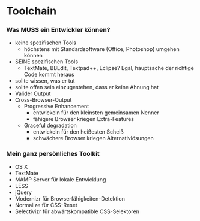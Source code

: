 # Toolchain

### Was MUSS ein Entwickler können?

* keine spezifischen Tools
	* höchstens mit Standardsoftware (Office, Photoshop) umgehen können
* SEINE spezifischen Tools
	* TextMate, BBEdit, Textpad++, Eclipse? Egal, hauptsache der richtige Code kommt heraus
* sollte wissen, was er tut
* sollte offen sein einzugestehen, dass er keine Ahnung hat
* Valider Output
* Cross-Browser-Output
	* Progressive Enhancement
		* entwickeln für den kleinsten gemeinsamen Nenner
		* fähigere Browser kriegen Extra-Features
	* Graceful degradation
		* entwickeln für den heißesten Scheiß
		* schwächere Browser kriegen Alternativlösungen

### Mein ganz persönliches Toolkit

* OS X
* TextMate
* MAMP Server für lokale Entwicklung
* LESS
* jQuery
* Modernizr für Browserfähigkeiten-Detektion
* Normalize für CSS-Reset
* Selectivizr für abwärtskompatible CSS-Selektoren
